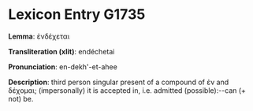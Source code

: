 # Lexicon Entry G1735

**Lemma**: ἐνδέχεται

**Transliteration (xlit)**: endéchetai

**Pronunciation**: en-dekh'-et-ahee

**Description**:
third person singular present of a compound of ἐν and δέχομαι; (impersonally) it is accepted in, i.e. admitted (possible):--can (+ not) be.

